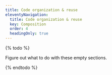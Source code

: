 ```yaml
---
title: Code organization & reuse
eleventyNavigation:
  title: Code organization & reuse
  key: Composition
  order: 4
  headingOnly: true
---
```


{% todo %}

Figure out what to do with these empty sections.

{% endtodo %}
